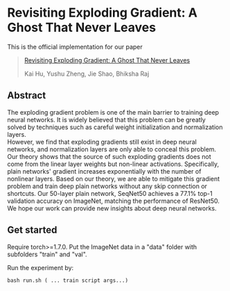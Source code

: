 # Revisiting Exploding Gradient: A Ghost That Never Leaves

This is the official implementation for our  paper
> [Revisiting Exploding Gradient: A Ghost That Never Leaves](https://www.andrew.cmu.edu/user/kaihu/HuK2021.pdf)
> 
> Kai Hu, Yushu Zheng, Jie Shao, Bhiksha Raj

## Abstract 
The exploding gradient problem is one of the main barrier to training deep neural networks. 
It is widely believed that this problem can be greatly solved by techniques such as careful weight initialization and normalization layers.  
However, we find that exploding gradients still exist in deep neural networks, and normalization layers are only able to conceal this problem. 
Our theory shows that the source of such exploding gradients does not come from the linear layer weights but non-linear activations. 
Specifically, plain networks' gradient increases exponentially with the number of nonlinear layers. 
Based on our theory, we are able to mitigate this gradient problem and train deep plain networks without any skip connection or shortcuts.
Our 50-layer plain network, SeqNet50 achieves a 77.1% top-1 validation accuracy on ImageNet, matching the performance of ResNet50.
We hope our work can provide new insights about deep neural networks.

## Get started 
Require torch>=1.7.0.
Put the ImageNet data in a "data" folder with subfolders "train" and "val".

Run the experiment by:

```
bash run.sh ( ... train script args...)
```
